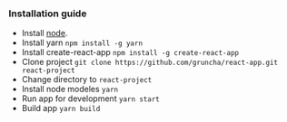 ### Installation guide
- Install [node](https://nodejs.org/en/).
- Install yarn `npm install -g yarn`
- Install create-react-app `npm install -g create-react-app`
- Clone project `git clone https://github.com/gruncha/react-app.git react-project`
- Change directory to `react-project`
- Install node modeles `yarn`
- Run app for development `yarn start`
- Build app `yarn build`